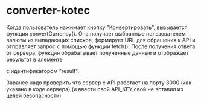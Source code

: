 # converter-kotec

Когда пользователь нажимает кнопку "Конвертировать", вызывается функция convertCurrency(). Она получает выбранные пользователем валюты из выпадающих списков, формирует URL для обращения к API и отправляет запрос с помощью функции fetch(). После получения ответа от сервера, функция обрабатывает полученные данные и отображает результат в элементе <div> с идентификатором "result".

Заранее надо проверить что сервер с API работает на порту 3000 (как указано в коде сервера),(и ввести свой API_KEY,свой не вставил из целей безопасности)
